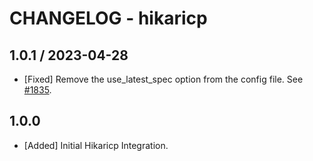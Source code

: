 # CHANGELOG - hikaricp

## 1.0.1 / 2023-04-28
* [Fixed] Remove the use_latest_spec option from the config file. See [#1835](https://github.com/DataDog/integrations-extras/pull/1835).

## 1.0.0

* [Added] Initial Hikaricp Integration.
